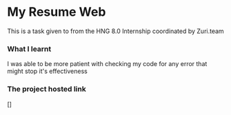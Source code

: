 # My Resume Web



This is a task given to from the HNG 8.0 Internship coordinated by Zuri.team

### What I learnt
I was able to be more patient with checking my code for any error that might stop it's effectiveness

### The project hosted link


[]
